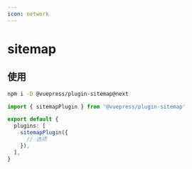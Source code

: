 ```yaml
---
icon: network
---
```


# sitemap

<NpmBadge package="@vuepress/plugin-sitemap" />

## 使用

```bash
npm i -D @vuepress/plugin-sitemap@next
```

```ts title=".vuepress/config.ts"
import { sitemapPlugin } from '@vuepress/plugin-sitemap'

export default {
  plugins: [
    sitemapPlugin({
      // 选项
    }),
  ],
}
```
